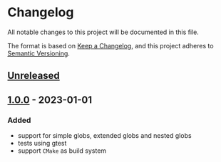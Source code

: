 # Changelog

All notable changes to this project will be documented in this file.

The format is based on [Keep a Changelog](https://keepachangelog.com/en/1.0.0/),
and this project adheres to [Semantic Versioning](https://semver.org/spec/v2.0.0.html).

## [Unreleased]

## [1.0.0] - 2023-01-01

### Added

- support for simple globs, extended globs and nested globs
- tests using gtest
- support `CMake` as build system

[unreleased]: https://github.com/a1lu/clob/compare/v1.0.0...HEAD
[1.0.0]: https://github.com/a1lu/clob/releases/tag/v1.0.0

